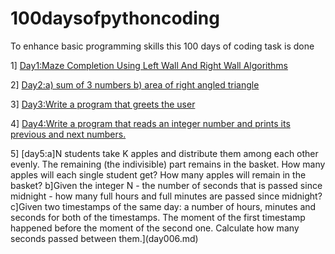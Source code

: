 # 100daysofpythoncoding
To enhance basic programming skills this 100 days of coding task is done

1] [ Day1:Maze Completion Using Left Wall And Right Wall Algorithms](day001.md)

2] [Day2:a) sum of 3 numbers b) area of right angled triangle](day002.md)

3] [Day3:Write a program that greets the user ](day003.md)

4] [Day4:Write a program that reads an integer number and prints its previous and next numbers.](day005.md)

5] [day5:a]N students take K apples and distribute them among each other evenly. The remaining (the indivisible) part remains in the basket. How many apples will each single student get? How many apples will remain in the basket?
b]Given the integer N - the number of seconds that is passed since midnight - how many full hours and full minutes are passed since midnight?
c]Given two timestamps of the same day: a number of hours, minutes and seconds for both of the timestamps. The moment of the first timestamp happened before the moment of the second one. Calculate how many seconds passed between them.](day006.md)

